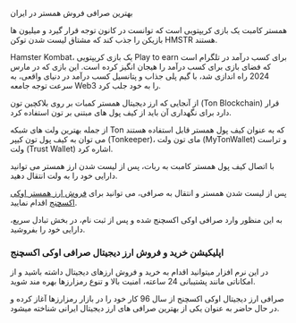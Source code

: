 بهترین صرافی فروش همستر در ایران

همستر کامبت یک بازی کریپتویی است که توانست در کانون توجه قرار گیرد و میلیون ها بازیکن را جذب کند که مشتاق لیست شدن توکن HMSTR هستند.

Hamster Kombat، یک بازی کریپتویی Play to earn برای کسب درآمد در تلگرام است که فضای بازی برای کسب درآمد را هیجان انگیز کرده است. این بازی که در مارس 2024 راه اندازی شد، با گیم پلی جذاب و پتانسیل کسب درآمد در دنیای واقعی، به سرعت توجه جامعه Web3 را به خود جلب کرد.

از آنجایی که ارز دیجیتال همستر کمبات بر روی بلاکچین تون (Ton Blockchain) قرار دارد برای نگهداری آن باید از کیف پول های مبتنی بر تون استفاده کرد.

از جمله بهترین ولت های شبکه Ton که به عنوان کیف پول همستر قابل استفاده هستند می توان به کیف پول تون کیپر (Tonkeeper)، مای تون ولت (MyTonWallet) و تراست ولت (Trust Wallet) اشاره کرد.

با اتصال کیف پول همستر کامبت به ربات، پس از لیست شدن ارز همستر می توانید دارایی خود را به ولت انتقال دهید.

پس از لیست شدن همستر و انتقال به صرافی، می توانید برای [فروش ارز همستر اوکی اکسچنج](https://ok-ex.io/buy-and-sell/HAMSTER/) اقدام نمایید.

به این منظور وارد صرافی اوکی اکسچنج شده و پس از ثبت نام، در بخش تبادل سریع، دارایی خود را بفروشید.

### اپلیکیشن خرید و فروش ارز دیجیتال صرافی اوکی اکسچنج

در این نرم افزار میتوانید اقدام به خرید و فروش ارزهای دیجیتال داشته باشید و از امکاناتی مانند پشتیبانی 24 ساعته، امنیت بالا و تنوع رمزارزها بهره مند شوید.

صرافی ارز دیجیتال اوکی اکسچنج از سال 96 کار خود را در بازار رمزارزها آغاز کرده و در حال حاضر به عنوان یکی از بهترین صرافی های ارز دیجیتال ایرانی شناخته میشود.
